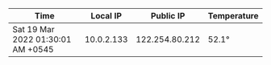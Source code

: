 | Time     | Local IP | Public IP | Temperature |
| ----------- | ----------- | ----------- | ----------- |
| Sat 19 Mar 2022 01:30:01 AM +0545      | 10.0.2.133     | 122.254.80.212  | 52.1° |
